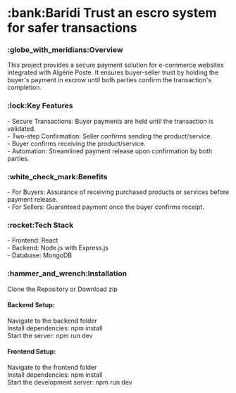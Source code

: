 <h1>:bank:Baridi Trust an escro system for safer transactions</h1<h1>
  
<h3>:globe_with_meridians:Overview</h3>
This project provides a secure payment solution for e-commerce websites integrated with Algérie Poste. It ensures buyer-seller trust by holding the buyer's payment in escrow until both parties confirm the transaction's completion.

<h3>:lock:Key Features</h3>
- Secure Transactions: Buyer payments are held until the transaction is validated.</br>
- Two-step Confirmation: Seller confirms sending the product/service.</br>
- Buyer confirms receiving the product/service.</br>
- Automation: Streamlined payment release upon confirmation by both parties.</br>
<h3>:white_check_mark:Benefits</h3>
- For Buyers: Assurance of receiving purchased products or services before payment release.</br>
- For Sellers: Guaranteed payment once the buyer confirms receipt.</br>
<h3>:rocket:Tech Stack</h3>
- Frontend: React</br>
- Backend: Node.js with Express.js</br>
- Database: MongoDB</br>

<h3>:hammer_and_wrench:Installation</h3>
Clone the Repository or Download zip

<h4>Backend Setup:</h4>

Navigate to the backend folder </br>
Install dependencies: npm install</br>
Start the server: npm run dev</br>

<h4>Frontend Setup:</h4>

Navigate to the frontend folder</br>
Install dependencies: npm install</br>
Start the development server: npm run dev</br>

